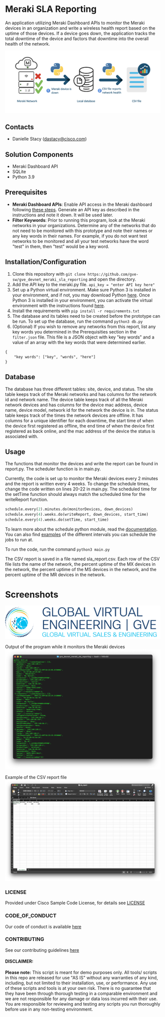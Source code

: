 # Meraki SLA Reporting

An application utilizing Meraki Dashboard APIs to monitor the Meraki devices in an organization and write a wireless health report based on the uptime of those devices. If a device goes down, the application tracks the total downtime of the device and factors that downtime into the overall health of the network.

![High Level Design](IMAGES/meraki_sla_design_icon.png)

## Contacts
* Danielle Stacy (dastacy@cisco.com)

## Solution Components
* Meraki Dashboard API
* SQLite
* Python 3.9

## Prerequisites
- **Meraki Dashboard APIs**: Enable API access in the Meraki dashboard following [these steps](https://documentation.meraki.com/General_Administration/Other_Topics/Cisco_Meraki_Dashboard_API#Enable_API_Access). Generate an API key as described in the instructions and note it down. It will be used later.
- **Filter Keywords**: Prior to running this program, look at the Meraki networks in your organizations. Determine any of the networks that do not need to be monitored with this prototype and note their names or any key words in their names. For example, if you do not want test networks to be monitored and all your test networks have the word "test" in them, then "test" would be a key word.

## Installation/Configuration
1. Clone this repository with `git clone https://github.com/gve-sw/gve_devnet_meraki_sla_reporting` and open the directory.
2. Add the API key to the meraki.py file. `api_key = "enter API key here"`
3. Set up a Python virtual environment. Make sure Python 3 is installed in your environment, and if not, you may download Python [here](https://www.python.org/downloads). Once Python 3 is installed in your environment, you can activate the virtual environment with the instructions found [here](https://docs.python.org/3/tutorial/venv.html).
4. Install the requirements with `pip install -r requirements.txt`
5. The database and its tables need to be created before the prototype can be run. To set up the database, run the command `python3 db.py`
6. (Optional) If you wish to remove any networks from this report, list any key words you determined in the Prerequisities section in the `filter.json` file. This file is a JSON object with key "key words" and a value of an array with the key words that were determined earlier.
```
{
	"key words": ["key", "words", "here"]
}
```

## Database
The database has three different tables: site, device, and status. The site table keeps track of the Meraki networks and has columns for the network id and network name. The device table keeps track of all the Meraki network devices and has columns for the device mac address, device name, device model, network id for the network the device is in. The status table keeps track of the times the network devices are offline. It has columns for a unique identifier for each downtime, the start time of when the device first registered as offline, the end time of when the device first registered as back online, and the mac address of the device the status is associated with.

## Usage
The functions that monitor the devices and write the report can be found in report.py. The scheduler function is in main.py. 

Currently, the code is set up to monitor the Meraki devices every 2 minutes and the report is written every 4 weeks. To change the schedule times, change the code written on lines 20-22 in main.py. The scheduled time for the setTime function should always match the scheduled time for the writeReport function.

```python
schedule.every(2).minutes.do(monitorDevices, down_devices)
schedule.every(4).weeks.do(writeReport, down_devices, start_time)
schedule.every(4).weeks.do(setTime, start_time)
```

To learn more about the schedule python module, read the [documentation](https://schedule.readthedocs.io/en/stable/index.html). You can also find [examples](https://schedule.readthedocs.io/en/stable/examples.html#run-a-job-every-x-minute) of the different intervals you can schedule the jobs to run at.

To run the code, run the command `python3 main.py`

The CSV report is saved in a file named sla_report.csv. Each row of the CSV file lists the name of the network, the percent uptime of the MX devices in the network, the percent uptime of the MS devices in the network, and the percent uptime of the MR devices in the network. 

# Screenshots

![/IMAGES/0image.png](/IMAGES/0image.png)

Output of the program while it monitors the Meraki devices
![/IMAGES/meraki_sla_terminal.png](/IMAGES/meraki_sla_terminal.png)

Example of the CSV report file
![/IMAGES/meraki_sla_report.png](/IMAGES/meraki_sla_report.png)

### LICENSE

Provided under Cisco Sample Code License, for details see [LICENSE](LICENSE.md)

### CODE_OF_CONDUCT

Our code of conduct is available [here](CODE_OF_CONDUCT.md)

### CONTRIBUTING

See our contributing guidelines [here](CONTRIBUTING.md)

#### DISCLAIMER:
<b>Please note:</b> This script is meant for demo purposes only. All tools/ scripts in this repo are released for use "AS IS" without any warranties of any kind, including, but not limited to their installation, use, or performance. Any use of these scripts and tools is at your own risk. There is no guarantee that they have been through thorough testing in a comparable environment and we are not responsible for any damage or data loss incurred with their use.
You are responsible for reviewing and testing any scripts you run thoroughly before use in any non-testing environment.
